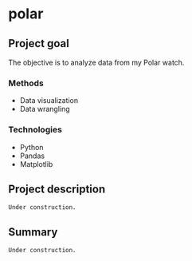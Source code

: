 # polar

## Project goal
The objective is to analyze data from my Polar watch.

### Methods
* Data visualization
* Data wrangling

### Technologies
* Python
* Pandas
* Matplotlib

## Project description
```Under construction.```

## Summary
```Under construction.```